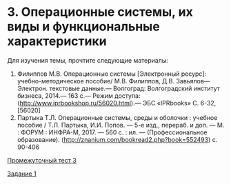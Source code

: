 # 3. Операционные системы, их виды и функциональные характеристики
Для изучения темы, прочтите следующие материалы:

1. Филиппов М.В. Операционные системы [Электронный ресурс]: учебно-методическое пособие/ М.В. Филиппов, Д.В. Завьялов— Электрон. текстовые данные.— Волгоград: Волгоградский институт бизнеса, 2014.— 163 c.— Режим доступа: (http://www.iprbookshop.ru/56020.html).— ЭБС «IPRbooks» С. 6-32, [56020]
2. Партыка Т.Л. Операционные системы, среды и оболочки : учебное пособие / Т.Л. Партыка, И.И. Попов. — 5-е изд., перераб. и доп. — М. : ФОРУМ : ИНФРА-М, 2017. — 560 с. : ил. — (Профессиональное образование). (http://znanium.com/bookread2.php?book=552493) с. 90-406

<a href="https://edu.rosdistant.ru/mod/quiz/view.php?id=32256" target="_blank">Промежуточный тест 3</a>

<a href="https://edu.rosdistant.ru/mod/assign/view.php?id=44306" target="_blank">Задание 1</a>  